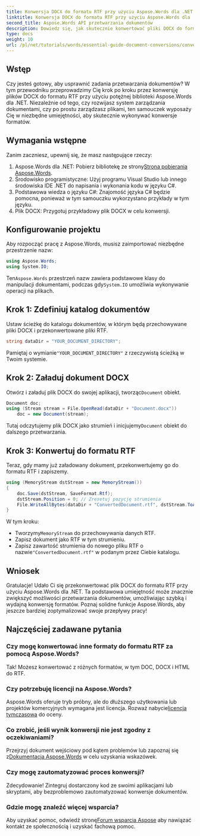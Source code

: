 ```yaml
---
title: Konwersja DOCX do formatu RTF przy użyciu Aspose.Words dla .NET
linktitle: Konwersja DOCX do formatu RTF przy użyciu Aspose.Words dla .NET
second_title: Aspose.Words API przetwarzania dokumentów
description: Dowiedz się, jak skutecznie konwertować pliki DOCX do formatu RTF za pomocą biblioteki Aspose.Words dla .NET. Ten przewodnik krok po kroku obejmuje ładowanie dokumentów i zapisywanie konwersji.
type: docs
weight: 10
url: /pl/net/tutorials/words/essential-guide-document-conversions/convert-docx-to-rtf/
---
```

## Wstęp

Czy jesteś gotowy, aby usprawnić zadania przetwarzania dokumentów? W tym przewodniku przeprowadzimy Cię krok po kroku przez konwersję plików DOCX do formatu RTF przy użyciu potężnej biblioteki Aspose.Words dla .NET. Niezależnie od tego, czy rozwijasz system zarządzania dokumentami, czy po prostu zarządzasz plikami, ten samouczek wyposaży Cię w niezbędne umiejętności, aby skutecznie wykonywać konwersje formatów.

## Wymagania wstępne

Zanim zaczniesz, upewnij się, że masz następujące rzeczy:

1.  Aspose.Words dla .NET: Pobierz bibliotekę ze strony[Strona pobierania Aspose.Words](https://releases.aspose.com/words/net/).
2. Środowisko programistyczne: Użyj programu Visual Studio lub innego środowiska IDE .NET do napisania i wykonania kodu w języku C#.
3. Podstawowa wiedza o języku C#: Znajomość języka C# będzie pomocna, ponieważ w tym samouczku wykorzystano przykłady w tym języku.
4. Plik DOCX: Przygotuj przykładowy plik DOCX w celu konwersji. 

## Konfigurowanie projektu

Aby rozpocząć pracę z Aspose.Words, musisz zaimportować niezbędne przestrzenie nazw:

```csharp
using Aspose.Words;
using System.IO;
```

 Ten`Aspose.Words` przestrzeń nazw zawiera podstawowe klasy do manipulacji dokumentami, podczas gdy`System.IO` umożliwia wykonywanie operacji na plikach.

## Krok 1: Zdefiniuj katalog dokumentów

Ustaw ścieżkę do katalogu dokumentów, w którym będą przechowywane pliki DOCX i przekonwertowane pliki RTF. 

```csharp
string dataDir = "YOUR_DOCUMENT_DIRECTORY";
```

 Pamiętaj o wymianie`"YOUR_DOCUMENT_DIRECTORY"` z rzeczywistą ścieżką w Twoim systemie.

## Krok 2: Załaduj dokument DOCX

 Otwórz i załaduj plik DOCX do swojej aplikacji, tworząc`Document` obiekt.

```csharp
Document doc;
using (Stream stream = File.OpenRead(dataDir + "Document.docx"))
    doc = new Document(stream);
```

 Tutaj odczytujemy plik DOCX jako strumień i inicjujemy`Document` obiekt do dalszego przetwarzania.

## Krok 3: Konwertuj do formatu RTF

Teraz, gdy mamy już załadowany dokument, przekonwertujemy go do formatu RTF i zapiszemy.

```csharp
using (MemoryStream dstStream = new MemoryStream())
{
    doc.Save(dstStream, SaveFormat.Rtf);
    dstStream.Position = 0; // Zresetuj pozycję strumienia
    File.WriteAllBytes(dataDir + "ConvertedDocument.rtf", dstStream.ToArray());
}
```

W tym kroku:
-  Tworzymy`MemoryStream` do przechowywania danych RTF.
- Zapisz dokument jako RTF w tym strumieniu.
-  Zapisz zawartość strumienia do nowego pliku RTF o nazwie`"ConvertedDocument.rtf"` w podanym przez Ciebie katalogu.

## Wniosek

Gratulacje! Udało Ci się przekonwertować plik DOCX do formatu RTF przy użyciu Aspose.Words dla .NET. Ta podstawowa umiejętność może znacznie zwiększyć możliwości przetwarzania dokumentów, umożliwiając szybką i wydajną konwersję formatów. Poznaj solidne funkcje Aspose.Words, aby jeszcze bardziej zoptymalizować swoje przepływy pracy!

## Najczęściej zadawane pytania

### Czy mogę konwertować inne formaty do formatu RTF za pomocą Aspose.Words?
Tak! Możesz konwertować z różnych formatów, w tym DOC, DOCX i HTML do RTF.

### Czy potrzebuję licencji na Aspose.Words?
 Aspose.Words oferuje tryb próbny, ale do dłuższego użytkowania lub projektów komercyjnych wymagana jest licencja. Rozważ nabycie[licencja tymczasowa](https://purchase.conholdate.com/temporary-license/) do oceny.

### Co zrobić, jeśli wynik konwersji nie jest zgodny z oczekiwaniami?
 Przejrzyj dokument wejściowy pod kątem problemów lub zapoznaj się z[Dokumentacja Aspose.Words](https://reference.aspose.com/words/net/) w celu uzyskania wskazówek.

### Czy mogę zautomatyzować proces konwersji?
Zdecydowanie! Zintegruj dostarczony kod ze swoimi aplikacjami lub skryptami, aby bezproblemowo zautomatyzować konwersje dokumentów.

### Gdzie mogę znaleźć więcej wsparcia?
 Aby uzyskać pomoc, odwiedź stronę[Forum wsparcia Aspose](https://forum.aspose.com/c/words/8) aby nawiązać kontakt ze społecznością i uzyskać fachową pomoc.